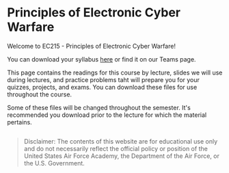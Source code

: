 # Principles of Electronic Cyber Warfare

Welcome to EC215 - Principles of Electronic Cyber Warfare!

You can download your syllabus [here](_static/ECE495_Syllabus_Fall2024.pdf) or find it on our Teams page.  

This page contains the readings for this course by lecture, slides we will use during lectures, and practice problems taht will prepare you for your quizzes, projects, and exams. You can download these files for use throughout the course.

Some of these files will be changed throughout the semester. It's recommended you download prior to the lecture for which the material pertains.

```{tableofcontents}
```

> Disclaimer: The contents of this website are for educational use only and do not necessarily reflect the official policy or position of the United States Air Force Academy, the Department of the Air Force, or the U.S. Government.
